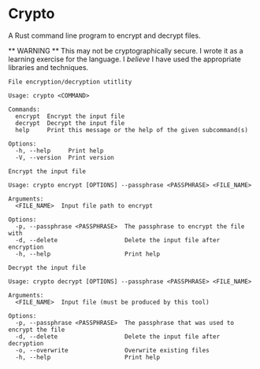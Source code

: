 # Crypto

A Rust command line program to encrypt and decrypt files.

** WARNING ** This may not be cryptographically secure. I wrote it as a learning exercise for the language. I *believe* I have used the appropriate libraries and techniques.

```
File encryption/decryption utitlity

Usage: crypto <COMMAND>

Commands:
  encrypt  Encrypt the input file
  decrypt  Decrypt the input file
  help     Print this message or the help of the given subcommand(s)

Options:
  -h, --help     Print help
  -V, --version  Print version
```

```
Encrypt the input file

Usage: crypto encrypt [OPTIONS] --passphrase <PASSPHRASE> <FILE_NAME>

Arguments:
  <FILE_NAME>  Input file path to encrypt

Options:
  -p, --passphrase <PASSPHRASE>  The passphrase to encrypt the file with
  -d, --delete                   Delete the input file after encryption
  -h, --help                     Print help
```

```
Decrypt the input file

Usage: crypto decrypt [OPTIONS] --passphrase <PASSPHRASE> <FILE_NAME>

Arguments:
  <FILE_NAME>  Input file (must be produced by this tool)

Options:
  -p, --passphrase <PASSPHRASE>  The passphrase that was used to encrypt the file
  -d, --delete                   Delete the input file after decryption
  -o, --overwrite                Overwrite existing files
  -h, --help                     Print help
  ```
